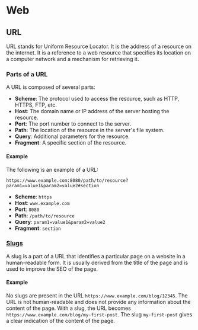# Web

## URL

URL stands for Uniform Resource Locator. It is the address of a resource on the internet. It is a reference to a web resource that specifies its location on a computer network and a mechanism for retrieving it.

### Parts of a URL

A URL is composed of several parts:
- **Scheme**: The protocol used to access the resource, such as HTTP, HTTPS, FTP, etc.
- **Host**: The domain name or IP address of the server hosting the resource.
- **Port**: The port number to connect to the server.
- **Path**: The location of the resource in the server's file system.
- **Query**: Additional parameters for the resource.
- **Fragment**: A specific section of the resource.

#### Example

The following is an example of a URL:

```
https://www.example.com:8080/path/to/resource?param1=value1&param2=value2#section
```

- **Scheme**: `https`
- **Host**: `www.example.com`
- **Port**: `8080`
- **Path**: `/path/to/resource`
- **Query**: `param1=value1&param2=value2`
- **Fragment**: `section`

### [Slugs](https://webflow.com/glossary/slug)

A slug is a part of a URL that identifies a particular page on a website in a human-readable form. It is usually derived from the title of the page and is used to improve the SEO of the page.

#### Example

No slugs are present in the URL `https://www.example.com/blog/12345`. The URL is not human-readable and does not provide any information about the content of the page.
With a slug, the URL becomes `https://www.example.com/blog/my-first-post`. The slug `my-first-post` gives a clear indication of the content of the page.
